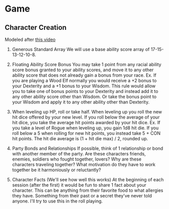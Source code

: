 # Game

## Character Creation

Modeled after [this video](https://youtu.be/q0eCR7OY95Q)

1. Generous Standard Array
We will use a base ability score array of 17-15-13-12-10-8.

2. Floating Ability Score Bonus
You may take 1 point from any racial ability score bonus granted to your ability scores, and move it to any other ability score that does not already gain a bonus from your race. 
Ex. If you are playing a Wood Elf normally you would receive a +2 bonus to your Dexterity and a +1 bonus to your Wisdom. This rule would allow you to take one of bonus points to your Dexterity and instead add it to any other ability score other than Wisdom. Or take the bonus point to your Wisdom and apply it to any other ability other than Dexterity.

3. When leveling up HP, roll or take half.
When leveling up you roll the new hit dice offered by your new level. If you roll below the average of your hit dice, you take the average hit points awarded by your hit dice. 
Ex. If you take a level of Rogue when leveling up, you gain 1d8 hit die. If you roll below a 5 when rolling for new hit points, you instead take 5 + CON hit points. The hit die average is (1 + hit die max) / 2, rounded up. 

4. Party Bonds and Relationships
If possible, think of 1 relationship or bond with another member of the party. Are these characters friends, enemies, soldiers who fought together, lovers? Why are these characters traveling together? What motivation do they have to work together be it harmoniously or reluctantly?

5. Character Facts (We'll see how well this works)
At the beginning of each session (after the first) it would be fun to share 1 fact about your character. This can be anything from their favorite food to what allergies they have. Something from their past or a secret they've never told anyone. I'll try to use this in the roll playing.